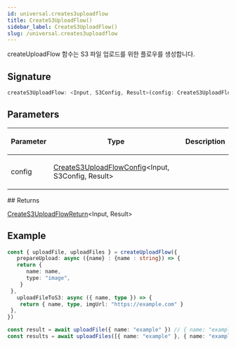 ```yaml
---
id: universal.creates3uploadflow
title: CreateS3UploadFlow()
sidebar_label: CreateS3UploadFlow()
slug: /universal.creates3uploadflow
---
```






createUploadFlow 함수는 S3 파일 업로드를 위한 플로우를 생성합니다.

## Signature

```typescript
createS3UploadFlow: <Input, S3Config, Result>(config: CreateS3UploadFlowConfig<Input, S3Config, Result>) => CreateS3UploadFlowReturn<Input, Result>
```

## Parameters

<table><thead><tr><th>

Parameter


</th><th>

Type


</th><th>

Description


</th></tr></thead>
<tbody><tr><td>

config


</td><td>

[CreateS3UploadFlowConfig](./universal.creates3uploadflowconfig)&lt;Input, S3Config, Result&gt;


</td><td>


</td></tr>
</tbody></table>
## Returns

[CreateS3UploadFlowReturn](./universal.creates3uploadflowreturn)&lt;Input, Result&gt;

## Example


```ts
const { uploadFile, uploadFiles } = createUploadFlow({
   prepareUpload: async ({name} : {name : string}) => {
   return {
      name: name,
      type: "image",
    }
 },
   uploadFileToS3: async ({ name, type }) => {
    return { name, type, imgUrl: "https://example.com" }
 },
})

const result = await uploadFile({ name: "example" }) // { name: "example", type: "image", imgUrl: "https://example.com" }
const results = await uploadFiles([{ name: "example" }, { name: "example2" }]) // { fulfilled: [{ name: "example", type: "image", imgUrl: "https://example.com" } , ...], rejected: [] }
```

